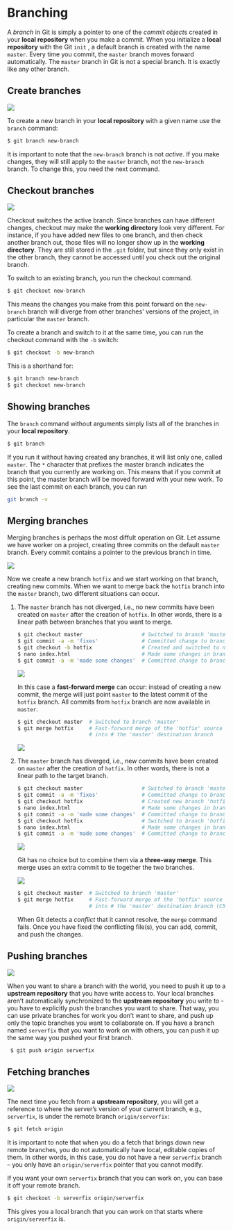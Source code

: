 # Branching

A *branch* in Git is simply a pointer to one of the *commit object*s created in your **local repository** when you make a commit. When you initialize a **local repository** with the Git `init` , a default branch is created with the name `master`. Every time you commit, the `master` branch moves forward automatically.
The `master` branch in Git is not a special branch. It is exactly like any other branch.

## Create branches

![](images/git_branch.png)

To create a new branch in your **local repository** with a given name use the `branch` command:

```bash
$ git branch new-branch
```

It is important to note that the `new-branch` branch is not *active*. If you make changes, they will still apply to the `master` branch, not the `new-branch` branch. To change this, you need the next command.

## Checkout branches

![](images/git_checkout.png)

Checkout switches the active branch. Since branches can have different changes, checkout may make the **working directory** look very different. For instance, if you have added new files to one branch, and then check another branch out, those files will no longer show up in the **working directory**. They are still stored in the `.git` folder, but since they only exist in the other branch, they cannot be accessed until you check out the original branch.

To switch to an existing branch, you run the checkout command.

```bash
$ git checkout new-branch
```
This means the changes you make from this point forward on the `new-branch` branch will diverge from other branches' versions of the project, in particular the `master` branch.

To create a branch and switch to it at the same time, you can run the checkout command with the `-b` switch:

```bash
$ git checkout -b new-branch
```

This is a shorthand for:
```bash
$ git branch new-branch
$ git checkout new-branch
```

## Showing branches


The `branch` command without arguments simply lists all of the branches in your **local repository**.

```bash
$ git branch
```

If you run it without having created any branches, it will list only one, called `master`.
The `*` character that prefixes the master branch indicates the branch that you currently are working on. This means that if you commit at this point, the master branch will be moved forward with your new work. To see the last commit on each branch, you can run

```bash
git branch -v
```


## Merging branches

Merging branches is perhaps the most diffult operation on Git. Let assume we have worker on a project, creating three commits on the default `master` branch. Every commit contains a pointer to the previous branch in time.

![](images/branch1.png)

Now we create a new branch `hotfix` and we start working on that branch, creating new commits. When we want to merge back the `hotfix` branch into the `master` branch, two different situations can occur.

1. The `master` branch has not diverged, i.e., no new commits have been created on `master` after the creation of `hotfix`. In other words, there is a linear path between branches that you want to merge.

    ```bash
    $ git checkout master                   # Switched to branch 'master'
    $ git commit -a -m 'fixes'              # Committed change to branch 'master' (C2)
    $ git checkout -b hotfix                # Created and switched to new branch 'hotfix'
    $ nano index.html                       # Made some changes in branch 'hotfix'
    $ git commit -a -m 'made some changes'  # Committed change to branch 'hotfix' (C3)
    ```

    ![](images/branch2.png)

    In this case a **fast-forward merge** can occur: instead of creating a new commit, the merge will just point `master` to the latest commit of the `hotfix` branch. All commits from `hotfix` branch are now available in `master`.

    ```bash
    $ git checkout master  # Switched to branch 'master'
    $ git merge hotfix     # Fast-forward merge of the 'hotfix' source branch
                           # into # the 'master' destination branch
    ```

    ![](images/branch3.png)

2.  The `master` branch has diverged, i.e.,  new commits have been created on `master` after the creation of `hotfix`. In other words, there is not a linear path to the target branch.

    ```bash
    $ git checkout master                   # Switched to branch 'master'
    $ git commit -a -m 'fixes'              # Committed change to branch 'master' (C2)
    $ git checkout hotfix                   # Created new branch 'hotfix'
    $ nano index.html                       # Made some changes in branch 'master'
    $ git commit -a -m 'made some changes'  # Committed change to branch 'hotfix' (C4)
    $ git checkout hotfix                   # Switched to branch 'hotfix'
    $ nano index.html                       # Made some changes in branch 'hotfix'
    $ git commit -a -m 'made some changes'  # Committed change to branch 'hotfix' (C3)
    ```


    ![](images/branch4.png)

    Git has no choice but to combine them via a **three-way merge**. This merge uses an extra commit to tie together the two branches.

    ![](images/branch5.png)

    ```bash
    $ git checkout master  # Switched to branch 'master'
    $ git merge hotfix     # Fast-forward merge of the 'hotfix' source branch
                           # into # the 'master' destination branch (C5)
    ```

    When Git detects a *conflict* that it cannot resolve, the `merge` command fails.
    Once you have fixed the conflicting file(s), you can add, commit, and push the changes.

## Pushing branches

![](images/git_push.png)

When you want to share a branch with the world, you need to push it up to a **upstream repository** that you have write access to. Your local branches aren’t automatically synchronized to the **upstream repository** you write to - you have to explicitly push the branches you want to share. That way, you can use private branches for work you don’t want to share, and push up only the topic branches you want to collaborate on.
If you have a branch named `serverfix` that you want to work on with others, you can push it up the same way you pushed your first branch.

```bash
 $ git push origin serverfix
 ```

## Fetching branches

![](images/git_fetch.png)

The next time you fetch from a **upstream repository**, you will get a reference to where the server’s version of your current branch, e.g., `serverfix`, is under the remote branch `origin/serverfix`:

```bash
$ git fetch origin
```

It is important to note that when you do a fetch that brings down new remote branches, you do not automatically have local, editable copies of them. In other words, in this case, you do not have a new `serverfix` branch – you only have an `origin/serverfix` pointer that you cannot modify.

If you want your own `serverfix` branch that you can work on, you can base it off your remote branch.

```bash
$ git checkout -b serverfix origin/serverfix
```

This gives you a local branch that you can work on that starts where `origin/serverfix` is.